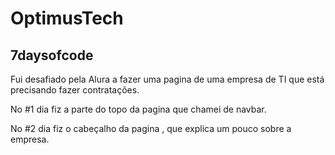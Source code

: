 <h1>OptimusTech</h1>

<h2>7daysofcode</h2>

Fui desafiado pela Alura a fazer uma pagina de uma empresa de TI que está precisando fazer contratações.

No #1 dia fiz a parte do topo da pagina que chamei de navbar.

No #2 dia fiz o cabeçalho da pagina , que explica um pouco sobre a empresa.

